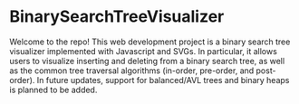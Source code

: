 # BinarySearchTreeVisualizer

Welcome to the repo! This web development project is a binary search tree visualizer implemented with Javascript and SVGs. In particular, it allows users to visualize inserting and deleting from a binary search tree, as well as the common tree traversal algorithms (in-order, pre-order, and post-order). In future updates, support for balanced/AVL trees and binary heaps is planned to be added.